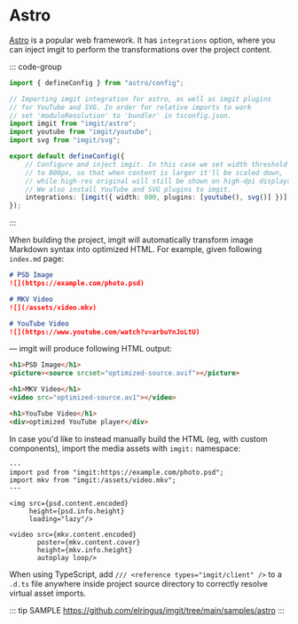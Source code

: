 # Astro

[Astro](https://astro.build) is a popular web framework. It has `integrations` option, where you can inject imgit to perform the transformations over the project content.

::: code-group

```ts [astro.config.mts]
import { defineConfig } from "astro/config";

// Importing imgit integration for astro, as well as imgit plugins
// for YouTube and SVG. In order for relative imports to work
// set 'moduleResolution' to 'bundler' in tsconfig.json.
import imgit from "imgit/astro";
import youtube from "imgit/youtube";
import svg from "imgit/svg";

export default defineConfig({
    // Configure and inject imgit. In this case we set width threshold
    // to 800px, so that when content is larger it'll be scaled down,
    // while high-res original will still be shown on high-dpi displays.
    // We also install YouTube and SVG plugins to imgit.
    integrations: [imgit({ width: 800, plugins: [youtube(), svg()] })]
});
```

:::

When building the project, imgit will automatically transform image Markdown syntax
into optimized HTML. For example, given following `index.md` page:

```md
# PSD Image
![](https://example.com/photo.psd)

# MKV Video
![](/assets/video.mkv)

# YouTube Video
![](https://www.youtube.com/watch?v=arbuYnJoLtU)
```

— imgit will produce following HTML output:

```html
<h1>PSD Image</h1>
<picture><source srcset="optimized-source.avif"></picture>

<h1>MKV Video</h1>
<video src="optimized-source.av1"></video>

<h1>YouTube Video</h1>
<div>optimized YouTube player</div>
```

In case you'd like to instead manually build the HTML (eg, with custom components), import the media assets with `imgit:` namespace:

```astro
---
import psd from "imgit:https://example.com/photo.psd";
import mkv from "imgit:/assets/video.mkv";
---

<img src={psd.content.encoded}
     height={psd.info.height}
     loading="lazy"/>

<video src={mkv.content.encoded}
       poster={mkv.content.cover}
       height={mkv.info.height}
       autoplay loop/>
```

When using TypeScript, add `/// <reference types="imgit/client" />` to a `.d.ts` file anywhere inside project source directory to correctly resolve virtual asset imports.

::: tip SAMPLE
https://github.com/elringus/imgit/tree/main/samples/astro
:::
